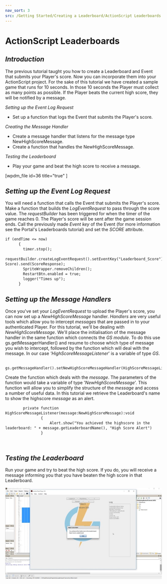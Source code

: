 ```yaml
---
nav_sort: 3
src: /Getting Started/Creating a Leaderboard/ActionScript Leaderboards.md
---
```


# ActionScript Leaderboards

## *Introduction*

The previous tutorial taught you how to create a Leaderboard and Event that submits your Player's score. Now you can incorporate them into your ActionScript project. For the sake of this tutorial we have created a sample game that runs for 10 seconds. In those 10 seconds the Player must collect as many points as possible. If the Player beats the current high score, they will be notified by a message.

*Setting up the Event Log Request*

  * Set up a function that logs the Event that submits the Player's score.

*Creating the Message Handler*

  * Create a message handler that listens for the message type NewHighScoreMessage.
  * Create a function that handles the NewHighScoreMessage.

*Testing the Leaderboard*

  * Play your game and beat the high score to receive a message.

[wpdm_file id=36 title="true" ]

## *Setting up the Event Log Request*

You will need a function that calls the Event that submits the Player's score. Make a function that builds the *LogEventRequest* to pass through the score value. The *requestBuilder* has been triggered for when the timer of the game reaches 0. The Player's score will be sent after the game session ends. Call the previously made *Event key* of the Event (for more information see the Portal's Leaderboards tutorial) and set the *SCORE* attribute.

```
if (endTime <= now)
	  {
		timer.stop();
		requestBuilder.createLogEventRequest().setEventKey("Leaderboard_Score").setNumberEventAttribute("SCORE", Score).send(ScoreResponse);
		SpriteWrapper.removeChildren();
		RestartBtn.enabled = true;
		logger("Times up");
	  }
```

## *Setting up the Message Handlers*

Once you've set your *LogEventRequest* to upload the Player's score, you can now set up a *NewHighScoreMessage* handler. *Handlers* are very useful tools which allow you to intercept *messages* that are passed in to your authenticated Player. For this tutorial, we'll be dealing with *NewHighScoreMessage*. We'll place the initialisation of the message handler in the same function which connects the *GS* *module*. To do this use gs.getMessagerHandler() and resume to choose which type of message you wish to intercept, followed by the function which will deal with the message. In our case *'HighScoreMessageListener*' is a variable of type *GS*.

```
    	gs.getMessageHandler().setNewHighScoreMessageHandler(HighScoreMessageListener);
```

Create the function which deals with the *message*. The parameters of the function would take a variable of type '*NewHighScoreMessage*'. This function will allow you to simplify the structure of the *message* and access a number of useful data. In this tutorial we retrieve the Leaderboard's name to show the highscore *message* as an alert.

```
    	private function HighScoreMessageListener(message:NewHighScoreMessage):void
    			{
    				Alert.show("You achieved the highscore in the leaderboard: " + message.getLeaderboardName(), "High Score Alert")
    			}
```

 

## *Testing the Leaderboard*

Run your game and try to beat the high score. If you do, you will receive a message informing you that you have beaten the high score in that Leaderboard.

![l](img/AS/1.jpg)
